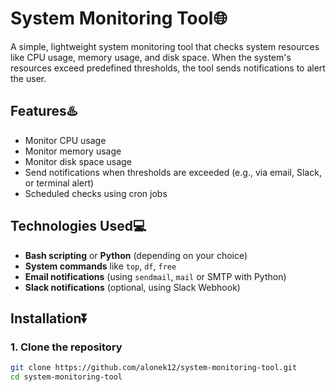 # System Monitoring Tool🌐

A simple, lightweight system monitoring tool that checks system resources like CPU usage, memory usage, and disk space. When the system's resources exceed predefined thresholds, the tool sends notifications to alert the user.

## Features♨️
- Monitor CPU usage
- Monitor memory usage
- Monitor disk space usage
- Send notifications when thresholds are exceeded (e.g., via email, Slack, or terminal alert)
- Scheduled checks using cron jobs

## Technologies Used💻
- **Bash scripting** or **Python** (depending on your choice)
- **System commands** like `top`, `df`, `free`
- **Email notifications** (using `sendmail`, `mail` or SMTP with Python)
- **Slack notifications** (optional, using Slack Webhook)

## Installation⏬

### 1. Clone the repository
```bash
git clone https://github.com/alonek12/system-monitoring-tool.git
cd system-monitoring-tool
